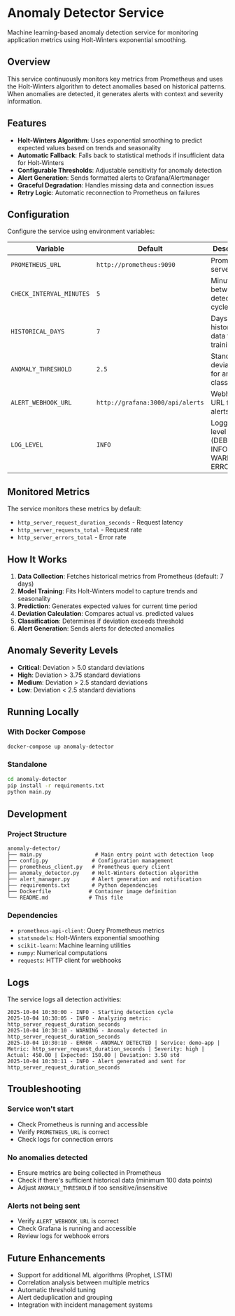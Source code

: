 # Anomaly Detector Service

Machine learning-based anomaly detection service for monitoring application metrics using Holt-Winters exponential smoothing.

## Overview

This service continuously monitors key metrics from Prometheus and uses the Holt-Winters algorithm to detect anomalies based on historical patterns. When anomalies are detected, it generates alerts with context and severity information.

## Features

- **Holt-Winters Algorithm**: Uses exponential smoothing to predict expected values based on trends and seasonality
- **Automatic Fallback**: Falls back to statistical methods if insufficient data for Holt-Winters
- **Configurable Thresholds**: Adjustable sensitivity for anomaly detection
- **Alert Generation**: Sends formatted alerts to Grafana/Alertmanager
- **Graceful Degradation**: Handles missing data and connection issues
- **Retry Logic**: Automatic reconnection to Prometheus on failures

## Configuration

Configure the service using environment variables:

| Variable | Default | Description |
|----------|---------|-------------|
| `PROMETHEUS_URL` | `http://prometheus:9090` | Prometheus server URL |
| `CHECK_INTERVAL_MINUTES` | `5` | Minutes between detection cycles |
| `HISTORICAL_DAYS` | `7` | Days of historical data for training |
| `ANOMALY_THRESHOLD` | `2.5` | Standard deviations for anomaly classification |
| `ALERT_WEBHOOK_URL` | `http://grafana:3000/api/alerts` | Webhook URL for alerts |
| `LOG_LEVEL` | `INFO` | Logging level (DEBUG, INFO, WARNING, ERROR) |

## Monitored Metrics

The service monitors these metrics by default:

- `http_server_request_duration_seconds` - Request latency
- `http_server_requests_total` - Request rate
- `http_server_errors_total` - Error rate

## How It Works

1. **Data Collection**: Fetches historical metrics from Prometheus (default: 7 days)
2. **Model Training**: Fits Holt-Winters model to capture trends and seasonality
3. **Prediction**: Generates expected values for current time period
4. **Deviation Calculation**: Compares actual vs. predicted values
5. **Classification**: Determines if deviation exceeds threshold
6. **Alert Generation**: Sends alerts for detected anomalies

## Anomaly Severity Levels

- **Critical**: Deviation > 5.0 standard deviations
- **High**: Deviation > 3.75 standard deviations
- **Medium**: Deviation > 2.5 standard deviations
- **Low**: Deviation < 2.5 standard deviations

## Running Locally

### With Docker Compose

```bash
docker-compose up anomaly-detector
```

### Standalone

```bash
cd anomaly-detector
pip install -r requirements.txt
python main.py
```

## Development

### Project Structure

```
anomaly-detector/
├── main.py                 # Main entry point with detection loop
├── config.py              # Configuration management
├── prometheus_client.py   # Prometheus query client
├── anomaly_detector.py    # Holt-Winters detection algorithm
├── alert_manager.py       # Alert generation and notification
├── requirements.txt       # Python dependencies
├── Dockerfile            # Container image definition
└── README.md             # This file
```

### Dependencies

- `prometheus-api-client`: Query Prometheus metrics
- `statsmodels`: Holt-Winters exponential smoothing
- `scikit-learn`: Machine learning utilities
- `numpy`: Numerical computations
- `requests`: HTTP client for webhooks

## Logs

The service logs all detection activities:

```
2025-10-04 10:30:00 - INFO - Starting detection cycle
2025-10-04 10:30:05 - INFO - Analyzing metric: http_server_request_duration_seconds
2025-10-04 10:30:10 - WARNING - Anomaly detected in http_server_request_duration_seconds
2025-10-04 10:30:10 - ERROR - ANOMALY DETECTED | Service: demo-app | Metric: http_server_request_duration_seconds | Severity: high | Actual: 450.00 | Expected: 150.00 | Deviation: 3.50 std
2025-10-04 10:30:11 - INFO - Alert generated and sent for http_server_request_duration_seconds
```

## Troubleshooting

### Service won't start

- Check Prometheus is running and accessible
- Verify `PROMETHEUS_URL` is correct
- Check logs for connection errors

### No anomalies detected

- Ensure metrics are being collected in Prometheus
- Check if there's sufficient historical data (minimum 100 data points)
- Adjust `ANOMALY_THRESHOLD` if too sensitive/insensitive

### Alerts not being sent

- Verify `ALERT_WEBHOOK_URL` is correct
- Check Grafana is running and accessible
- Review logs for webhook errors

## Future Enhancements

- Support for additional ML algorithms (Prophet, LSTM)
- Correlation analysis between multiple metrics
- Automatic threshold tuning
- Alert deduplication and grouping
- Integration with incident management systems
